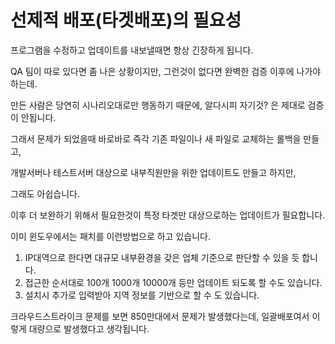 # 선제적 배포(타겟배포)의 필요성

프로그램을 수정하고 업데이트를 내보낼때면 항상 긴장하게 됩니다.&#x20;

QA 팀이 따로 있다면 좀 나은 상황이지만, 그런것이 없다면 완벽한 검증 이후에 나가야 하는데.&#x20;

만든 사람은 당연히 시나리오대로만 행동하기 때문에, 알다시피 자기것? 은 제대로 검증이 안됩니다.&#x20;



그래서 문제가 되었을때 바로바로 즉각 기존 파일이나 새 파일로 교체하는 롤백을 만들고,

개발서버나  테스트서버 대상으로 내부직원만을 위한 업데이트도 만들고 하지만,&#x20;

그래도 아쉽습니다.&#x20;



이후 더 보완하기 위해서 필요한것이 특정 타겟만 대상으로하는 업데이트가 필요합니다.&#x20;

이미 윈도우에서는 패치를 이런방법으로 하고 있습니다.



1. IP대역으로 한다면 대규모 내부환경을 갖은 업체 기준으로 판단할 수 있을 듯 합니다.
2. 접근한 순서대로 100개 1000개 10000개 등만 업데이트 되도록 할 수도 있습니다.&#x20;
3. 설치시 추가로 입력받아 지역 정보를 기반으로 할 수 도 있습니다.&#x20;



크라우드스트라이크 문제를 보면 850만대에서 문제가 발생했다는데, 일괄배포여서 이렇게 대량으로 발생했다고 생각됩니다.&#x20;

